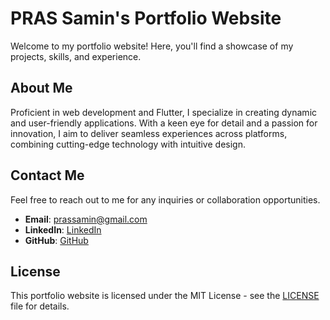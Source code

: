 # PRAS Samin's Portfolio Website

Welcome to my portfolio website! Here, you'll find a showcase of my projects, skills, and experience.

## About Me

Proficient in web development and Flutter, I specialize in creating dynamic and user-friendly applications. With a keen eye for detail and a passion for innovation, I aim to deliver seamless experiences across platforms, combining cutting-edge technology with intuitive design.


## Contact Me

Feel free to reach out to me for any inquiries or collaboration opportunities.

- **Email**: prassamin@gmail.com
- **LinkedIn**: [LinkedIn](https://www.linkedin.com/in/pras-samin-826421270/)
- **GitHub**: [GitHub](https://github.com/PRASSamin)

## License

This portfolio website is licensed under the MIT License - see the [LICENSE](LICENSE) file for details.
